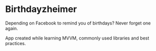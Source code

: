 # Birthdayzheimer
Depending on Facebook to remind you of birthdays? Never forget one again.

App created while learning MVVM, commonly used libraries and best practices.
